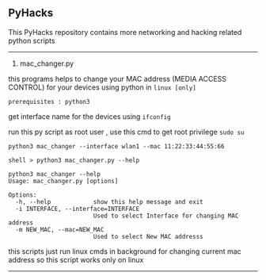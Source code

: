 ## PyHacks

This PyHacks repository contains more networking and hacking related python scripts 

---

1. mac_changer.py

this programs helps to change your MAC address (MEDIA ACCESS CONTROL) for your devices using python in `linux [only]`

`prerequisites : python3`

get interface name for the devices using `ifconfig`

run this py script as root user , use this cmd  to get root privilege ` sudo su `
```
python3 mac_changer --interface wlan1 --mac 11:22:33:44:55:66

```

```
shell > python3 mac_changer.py --help

python3 mac_changer --help
Usage: mac_changer.py [options]

Options:
  -h, --help            show this help message and exit
  -i INTERFACE, --interface=INTERFACE
                        Used to select Interface for changing MAC address
  -m NEW_MAC, --mac=NEW_MAC
                        Used to select New MAC addresss

````
this scripts just run linux cmds in background for changing current mac address so this script works only on linux

---




